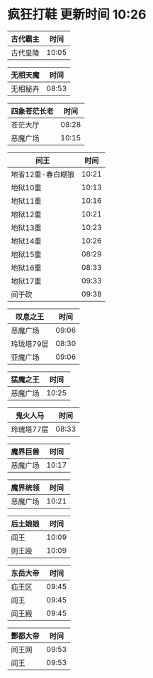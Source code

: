 # 疯狂打鞋 更新时间 10:26

| 古代霸主   | 时间    |
|--------|-------|
| 古代皇陵 | 10:05 |

| 无相天魔   | 时间    |
|--------|-------|
| 无相秘卉 | 08:53 |

| 四象苍茫长老   | 时间    |
|--------|-------|
| 苍茫大厅 | 08:28 |
| 恶魔广场 | 10:15 |

| 间王   | 时间    |
|--------|-------|
| 地省12重-春白糊狼 | 10:21 |
| 地狱10重 | 10:13 |
| 地狱11重 | 10:16 |
| 地狱12重 | 10:21 |
| 地狱13重 | 10:23 |
| 地狱14重 | 10:26 |
| 地狱15重 | 08:29 |
| 地狱16重 | 08:33 |
| 地狱17重 | 09:33 |
| 间于砍 | 09:38 |

| 叹息之王   | 时间    |
|--------|-------|
| 恶魔广场 | 09:06 |
| 玲珑塔79层 | 08:30 |
| 亚魔广场 | 09:06 |

| 猛魔之王   | 时间    |
|--------|-------|
| 恶魔广场 | 10:25 |

| 鬼火人马   | 时间    |
|--------|-------|
| 玲瑰塔77层 | 08:33 |

| 魔界巨兽   | 时间    |
|--------|-------|
| 恶魔广场 | 10:17 |

| 魔界统领   | 时间    |
|--------|-------|
| 恶魔广场 | 10:21 |

| 后土娘娘   | 时间    |
|--------|-------|
| 阎王 | 10:09 |
| 则王殴 | 10:09 |

| 东岳大帝   | 时间    |
|--------|-------|
| 疝王区 | 09:45 |
| 阎王 | 09:45 |
| 阎王殿 | 09:45 |

| 酆都大帝   | 时间    |
|--------|-------|
| 间王网 | 09:53 |
| 阎王 | 09:53 |